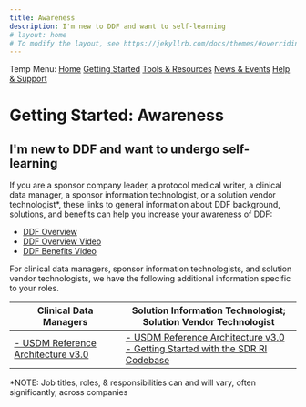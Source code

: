 ```yaml
---
title: Awareness
description: I'm new to DDF and want to self-learning
# layout: home
# To modify the layout, see https://jekyllrb.com/docs/themes/#overriding-theme-defaults
---
```

Temp Menu: [Home](test.md) [Getting Started](get-started.md) [Tools & Resources](tools-resources.md) [News & Events](news-events.md) [Help & Support](help-support.md)

# Getting Started: Awareness

## I'm new to DDF and want to undergo self-learning

If you are a sponsor company leader, a protocol medical writer, a clinical data manager, a sponsor information technologist, or a solution vendor technologist*, these links to general information about DDF background, solutions, and benefits can help you increase your awareness of DDF:

- [DDF Overview](help-support.md)
- [DDF Overview Video](https://www.youtube.com/watch?v=082onW7jhe4)
- [DDF Benefits Video](https://www.youtube.com/watch?v=Otg0d2385is)

For clinical data managers, sponsor information technologists, and solution vendor technologists, we have the following additional information specific to your roles.

| Clinical Data Managers                                                                | Solution Information Technologist; Solution Vendor Technologist                          |
|---------------------------------------------------------------------------------------|------------------------------------------------------------------------------------------|
|<a target="_blank" href="https://www.cdisc.org/sites/default/files/2023-06/USDM-RA-v3.0-%20final.zip">- USDM Reference Architecture v3.0</a>|<a target="_blank" href="https://www.cdisc.org/sites/default/files/2023-06/USDM-RA-v3.0-%20final.zip">- USDM Reference Architecture v3.0</a><br> [- Getting Started with the SDR RI Codebase](sdr-ri-codebase-access.md)|

*NOTE: Job titles, roles, & responsibilities can and will vary, often significantly, across companies
